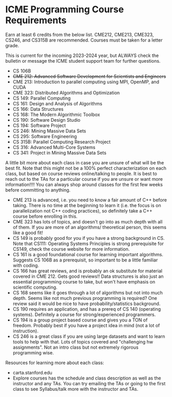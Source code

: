# ICME Programming Course Requirements

Earn at least 6 credits from the below list. CME212, CME213, CME323, CS246, and CS315B are recommended. Courses must be taken for a letter grade.

This is current for the incoming 2023-2024 year, but ALWAYS check the bulletin or message the ICME student support team for further questions.
* CS 106B
* ~~CME 212: Advanced Software Development for Scientists and Engineers~~
* CME 213: Introduction to parallel computing using MPI, OpenMP, and CUDA
* CME 323: Distributed Algorithms and Optimization
* CS 149: Parallel Computing
* CS 161: Design and Analysis of Algorithms
* CS 166: Data Structures
* CS 168: The Modern Algorithmic Toolbox
* CS 190: Software Design Studio
* CS 194: Software Project
* CS 246: Mining Massive Data Sets
* CS 295: Software Engineering
* CS 315B: Parallel Computing Research Project
* CS 316: Advanced Multi-Core Systems
* CS 341: Project in Mining Massive Data Sets


A little bit more about each class in case you are unsure of what will be the best fit. Note that this might not be a 100% perfect characterization on each class, but based on course reviews online/talking to people. It is best to reach out to the TAs for a particular course if you are unsure or want more information!!!! You can always shop around classes for the first few weeks before committing to anything.
- CME 213 is advanced, i.e. you need to know a fair amount of C++ before taking. There is no time at the beginning to learn it (i.e. the focus is on parallelization not C++ coding practices), so definitely take a C++ course before enrolling in this.
- CME 323 has lots of topics, and doesn't go into as much depth with all of them. If you are more of an algorithms/ theoretical person, this seems like a good fit!
- CS 149 is probably good for you if you have a strong background in CS. Note that CS111: Operating Systems Principles is strong prerequisite for CS149, check the course website for more information.
- CS 161 is a good foundational course for learning important algorithms. Suggests CS 106B as a prerequisit, so important to be a little familiar with coding.
- CS 166 has great reviews, and is probably an ok substitute for material covered in CME 212. Gets good reviews!! Data structures is also just an essential programming course to take, but won't have emphasis on scientific computing.
- CS 168 seems like it goes through a lot of algorithms but not into much depth. Seems like not much previous programming is required? One review said it would be nice to have probability/statistics background.
- CS 190 requires an application, and has a prereq of CS 140 (operating systems). Definitely a course for strong/experienced programmers.
- CS 194 is a group project based course and gives you a TON of freedom. Probably best if you have a project idea in mind (not a lot of instruction).
- CS 246 is a great class if you are using large datasets and want to learn tools to help with that. Lots of topics covered and "challenging hw assignments". Not an intro class but not extremely rigorous programming wise. 

Resources for learning more about each class:
* carta.stanford.edu
* Explore courses has the schedule and class description as well as the instructor and any TAs. You can try emailing the TAs or going to the first class to see Syllabus/talk more with the instructor and TAs. 
